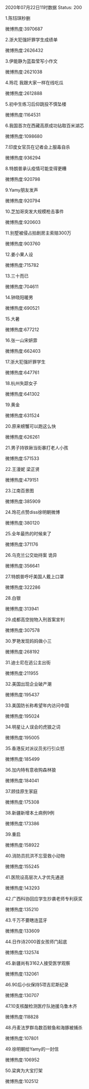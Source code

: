 2020年07月22日11时数据
Status: 200

1.陈钰琪秒删

微博热度:3970687

2.浙大犯强奸罪学生成绩单

微博热度:2626432

3.伊能静为蓝盈莹写小作文

微博热度:2621038

4.玲花 我跟大家一样在线吃瓜

微博热度:2612888

5.初中生练习后仰跳投不慎坠楼

微博热度:1164531

6.我国首次在西藏高原成功钻取百米湖芯

微博热度:1098680

7.印度女官员在记者会上服毒自杀

微博热度:936294

8.特朗普承认疫情可能变得更糟

微博热度:920798

9.Yamy朋友发声

微博热度:920794

10.芝加哥突发大规模枪击事件

微博热度:920603

11.别墅被侵占拍剧房主索赔300万

微博热度:903760

12.姜小果人设

微博热度:715782

13.三十而已

微博热度:704611

14.钟晓阳暖男

微博热度:690521

15.大暑

微博热度:677212

16.张一山宋妍霏

微博热度:662403

17.浙大犯强奸罪学生

微博热度:647761

18.杭州失踪女子

微博热度:641302

19.黄金

微博热度:631524

20.原来螃蟹可以跑这么快

微博热度:626261

21.男子持铁锹当街暴打老人小孩

微博热度:571533

22.王漫妮 梁正贤

微博热度:479151

23.江南百景图

微博热度:385909

24.玲花点赞diss徐明朝微博

微博热度:380120

25.全年最热的时候来了

微博热度:371176

26.乌克兰公交劫持案 诡异

微博热度:356641

27.特朗普呼吁美国人戴上口罩

微博热度:322286

28.白银

微博热度:313941

29.成都高空抛物入刑首案宣判

微博热度:307578

30.罗艳发现妈妈做小三

微博热度:268192

31.迪士尼在逃公主出街

微博热度:211955

32.美国出现企业破产潮

微博热度:195437

33.美国防长称希望年内访问中国

微博热度:195024

34.明星让人误会的虎狼之词

微博热度:195005

35.香港反对派议员劣行引众怒

微博热度:185499

36.加内特有意收购森林狼

微博热度:184041

37.顾佳原生家庭

微博热度:175308

38.新疆新增本土病例9例

微博热度:173386

39.重启

微博热度:158922

40.消防员抗洪不忘营救小动物

微博热度:155245

41.医院设高层次人才优先通道

微博热度:143293

42.广西科协回应学生抄袭老师专利获奖

微博热度:135210

43.千万不要瞎连蓝牙

微博热度:133609

44.日作诗2000首女孩师门起底

微博热度:132574

45.新疆尚有3162人接受医学观察

微博热度:132061

46.90后小伙保持5项吉尼斯纪录

微博热度:130707

47.10支核酸检测医疗队驰援乌鲁木齐

微博热度:118828

48.丹麦法罗群岛数百鲸鱼和海豚被捕杀

微博热度:107801

49.徐明朝给Yamy的一封信

微博热度:106952

50.梁爽为大宝打架

微博热度:102512

